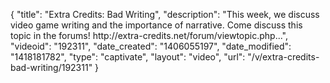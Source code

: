 {
    "title": "Extra Credits: Bad Writing",
    "description": "This week, we discuss video game writing and the importance of narrative. Come discuss this topic in the forums! http:\/\/extra-credits.net\/forum\/viewtopic.php...",
    "videoid": "192311",
    "date_created": "1406055197",
    "date_modified": "1418181782",
    "type": "captivate",
    "layout": "video",
    "url": "\/v\/extra-credits-bad-writing\/192311"
}